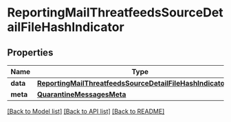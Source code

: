 # ReportingMailThreatfeedsSourceDetailFileHashIndicator

## Properties
Name | Type | Description | Notes
------------ | ------------- | ------------- | -------------
**data** | [**ReportingMailThreatfeedsSourceDetailFileHashIndicatorData**](ReportingMailThreatfeedsSourceDetailFileHashIndicatorData.md) |  | [optional] 
**meta** | [**QuarantineMessagesMeta**](QuarantineMessagesMeta.md) |  | [optional] 

[[Back to Model list]](../README.md#documentation-for-models) [[Back to API list]](../README.md#documentation-for-api-endpoints) [[Back to README]](../README.md)

